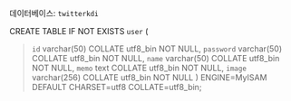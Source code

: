 데이터베이스: `twitterkdi`

CREATE TABLE IF NOT EXISTS `user` (
> `id` varchar(50) COLLATE utf8\_bin NOT NULL,
> `password` varchar(50) COLLATE utf8\_bin NOT NULL,
> `name` varchar(50) COLLATE utf8\_bin NOT NULL,
> `memo` text COLLATE utf8\_bin NOT NULL,
> `image` varchar(256) COLLATE utf8\_bin NOT NULL
) ENGINE=MyISAM DEFAULT CHARSET=utf8 COLLATE=utf8\_bin;